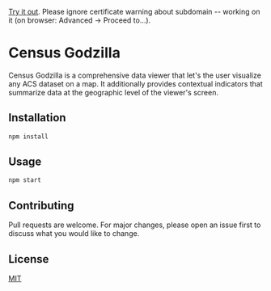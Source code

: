 [Try it out](https://app.better-census-api.com). Please ignore certificate warning about subdomain -- working on it (on browser: Advanced -> Proceed to...).

# Census Godzilla

Census Godzilla is a comprehensive data viewer that let's the user visualize any ACS dataset on a map. It additionally provides contextual indicators that summarize data at the geographic level of the viewer's screen.

## Installation

```bash
npm install
```

## Usage

```bash
npm start
```

## Contributing

Pull requests are welcome. For major changes, please open an issue first to discuss what you would like to change.

## License

[MIT](https://choosealicense.com/licenses/mit/)
